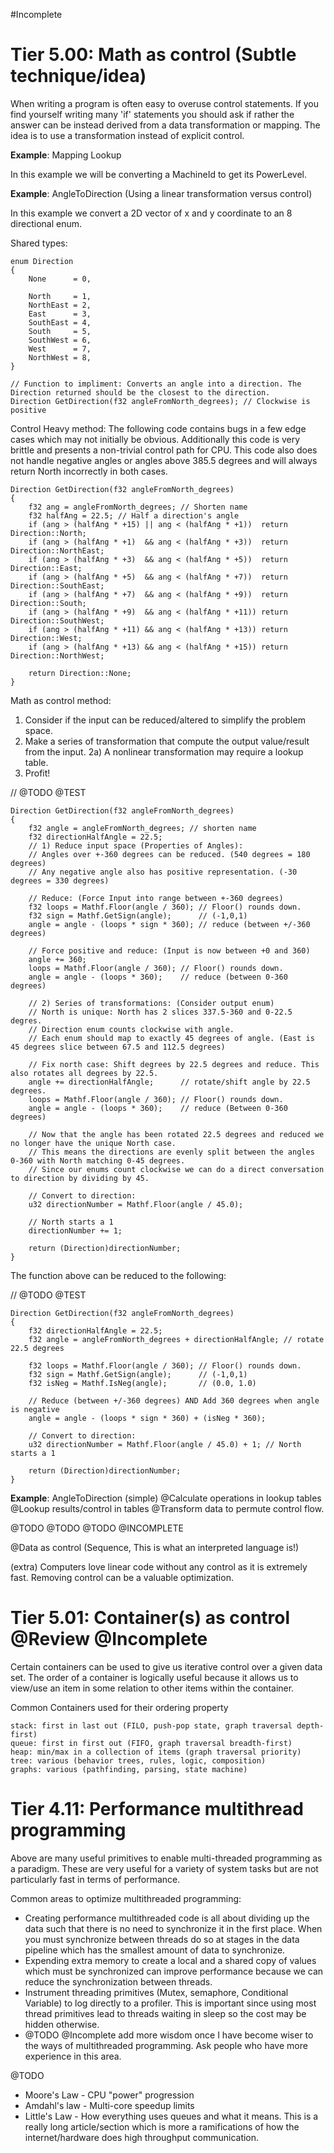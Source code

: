 #Incomplete

Tier 5.00: Math as control (Subtle technique/idea)
==================================================
When writing a program is often easy to overuse control statements. If you find yourself writing many 'if' statements you should ask if rather the answer can be instead derived from a data transformation or mapping. The idea is to use a transformation instead of explicit control.

**Example**: Mapping Lookup

In this example we will be converting a MachineId to get its PowerLevel.



**Example**: AngleToDirection (Using a linear transformation versus control)

In this example we convert a 2D vector of x and y coordinate to an 8 directional enum. 

Shared types:
```
enum Direction
{
	None      = 0,
	
	North     = 1,
	NorthEast = 2,
	East      = 3,
	SouthEast = 4,
	South     = 5,
	SouthWest = 6,
	West      = 7,
	NorthWest = 8,
}

// Function to impliment: Converts an angle into a direction. The Direction returned should be the closest to the direction. 
Direction GetDirection(f32 angleFromNorth_degrees); // Clockwise is positive
```

Control Heavy method: The following code contains bugs in a few edge cases which may not initially be obvious. Additionally this code is very brittle and presents a non-trivial control path for CPU. This code also does
not handle negative angles or angles above 385.5 degrees and will always return North incorrectly in both cases.
```
Direction GetDirection(f32 angleFromNorth_degrees)
{
	f32 ang = angleFromNorth_degrees; // Shorten name
	f32 halfAng = 22.5; // Half a direction's angle
	if (ang > (halfAng * +15) || ang < (halfAng * +1))  return Direction::North;
	if (ang > (halfAng * +1)  && ang < (halfAng * +3))  return Direction::NorthEast;
	if (ang > (halfAng * +3)  && ang < (halfAng * +5))  return Direction::East;
	if (ang > (halfAng * +5)  && ang < (halfAng * +7))  return Direction::SouthEast;
	if (ang > (halfAng * +7)  && ang < (halfAng * +9))  return Direction::South;
	if (ang > (halfAng * +9)  && ang < (halfAng * +11)) return Direction::SouthWest;
	if (ang > (halfAng * +11) && ang < (halfAng * +13)) return Direction::West;
	if (ang > (halfAng * +13) && ang < (halfAng * +15)) return Direction::NorthWest;
	
	return Direction::None;
}
```

Math as control method:
1) Consider if the input can be reduced/altered to simplify the problem space.
2) Make a series of transformation that compute the output value/result from the input.
2a) A nonlinear transformation may require a lookup table.
3) Profit!

// @TODO @TEST
```
Direction GetDirection(f32 angleFromNorth_degrees)
{
	f32 angle = angleFromNorth_degrees; // shorten name
	f32 directionHalfAngle = 22.5;
	// 1) Reduce input space (Properties of Angles):
	// Angles over +-360 degrees can be reduced. (540 degrees = 180 degrees)
	// Any negative angle also has positive representation. (-30 degrees = 330 degrees)

	// Reduce: (Force Input into range between +-360 degrees)
	f32 loops = Mathf.Floor(angle / 360); // Floor() rounds down.
	f32 sign = Mathf.GetSign(angle);      // (-1,0,1)
	angle = angle - (loops * sign * 360); // reduce (between +/-360 degrees)
	
	// Force positive and reduce: (Input is now between +0 and 360)
	angle += 360;
	loops = Mathf.Floor(angle / 360); // Floor() rounds down.
	angle = angle - (loops * 360);    // reduce (between 0-360 degrees)
	
	// 2) Series of transformations: (Consider output enum)
	// North is unique: North has 2 slices 337.5-360 and 0-22.5 degres.
	// Direction enum counts clockwise with angle.
	// Each enum should map to exactly 45 degrees of angle. (East is 45 degrees slice between 67.5 and 112.5 degrees)
	
	// Fix north case: Shift degrees by 22.5 degrees and reduce. This also rotates all degrees by 22.5.
	angle += directionHalfAngle;      // rotate/shift angle by 22.5 degrees.
	loops = Mathf.Floor(angle / 360); // Floor() rounds down.
	angle = angle - (loops * 360);    // reduce (Between 0-360 degrees)
	
	// Now that the angle has been rotated 22.5 degrees and reduced we no longer have the unique North case.
	// This means the directions are evenly split between the angles 0-360 with North matching 0-45 degrees.
	// Since our enums count clockwise we can do a direct conversation to direction by dividing by 45.
	
	// Convert to direction:
	u32 directionNumber = Mathf.Floor(angle / 45.0);
	
	// North starts a 1
	directionNumber += 1;
	
	return (Direction)directionNumber;
}
```

The function above can be reduced to the following:

// @TODO @TEST
```
Direction GetDirection(f32 angleFromNorth_degrees)
{
	f32 directionHalfAngle = 22.5;
	f32 angle = angleFromNorth_degrees + directionHalfAngle; // rotate 22.5 degrees

	f32 loops = Mathf.Floor(angle / 360); // Floor() rounds down.
	f32 sign = Mathf.GetSign(angle);      // (-1,0,1)
	f32 isNeg = Mathf.IsNeg(angle);       // (0.0, 1.0)
	
	// Reduce (between +/-360 degrees) AND Add 360 degrees when angle is negative
	angle = angle - (loops * sign * 360) + (isNeg * 360);
	
	// Convert to direction:
	u32 directionNumber = Mathf.Floor(angle / 45.0) + 1; // North starts a 1
	
	return (Direction)directionNumber;
}
```

**Example**: AngleToDirection (simple)
@Calculate operations in lookup tables
@Lookup results/control in tables
@Transform data to permute control flow.

@TODO @TODO @TODO @INCOMPLETE

@Data as control (Sequence, This is what an interpreted language is!)

(extra) Computers love linear code without any control as it is extremely fast. Removing control can be a valuable optimization.

Tier 5.01: Container(s) as control @Review @Incomplete
==================================
Certain containers can be used to give us iterative control over a given data set. The order of a container is logically useful because it allows us to view/use an item in some relation to other items within the container.

Common Containers used for their ordering property
```
stack: first in last out (FILO, push-pop state, graph traversal depth-first) 
queue: first in first out (FIFO, graph traversal breadth-first)
heap: min/max in a collection of items (graph traversal priority)
tree: various (behavior trees, rules, logic, composition)
graphs: various (pathfinding, parsing, state machine)
```



Tier 4.11: Performance multithread programming
==============================================
Above are many useful primitives to enable multi-threaded programming as a paradigm. These are very useful for a variety of system tasks but are not particularly fast in terms of performance.

Common areas to optimize multithreaded programming:
- Creating performance multithreaded code is all about dividing up the data such that there is no need to synchronize it in the first place. When you must synchronize between threads do so at stages in the data pipeline which has the smallest amount of data to synchronize.
- Expending extra memory to create a local and a shared copy of values which must be synchronized can improve performance because we can reduce the synchronization between threads.
- Instrument threading primitives (Mutex, semaphore, Conditional Variable) to log directly to a profiler. This is important since using most thread primitives lead to threads waiting in sleep so the cost may be hidden otherwise.
- @TODO @Incomplete add more wisdom once I have become wiser to the ways of multithreaded programming. Ask people who have more experience in this area.



@TODO

* Moore's Law - CPU "power" progression
* Amdahl's law - Multi-core speedup limits
* Little's Law - How everything uses queues and what it means. This is a really long article/section which is more a ramifications of how the internet/hardware does high throughput communication.

